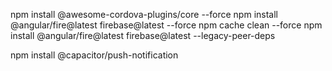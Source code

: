 npm install @awesome-cordova-plugins/core --force
npm install @angular/fire@latest firebase@latest --force
npm cache clean --force
npm install @angular/fire@latest firebase@latest --legacy-peer-deps

npm install @capacitor/push-notification
